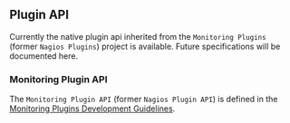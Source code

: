 ## <a id="plugin-api"></a> Plugin API

Currently the native plugin api inherited from the `Monitoring Plugins` (former
`Nagios Plugins`) project is available.
Future specifications will be documented here.

### <a id="monitoring-plugin-api"></a> Monitoring Plugin API

The `Monitoring Plugin API` (former `Nagios Plugin API`) is defined in the
[Monitoring Plugins Development Guidelines](https://www.monitoring-plugins.org/doc/guidelines.html).